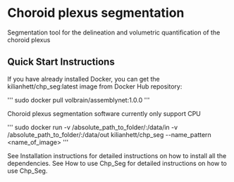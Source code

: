 # Choroid plexus segmentation

Segmentation tool for the delineation and volumetric quantification of the choroid plexus

## Quick Start Instructions
If you have already installed Docker, you can get the kilianhett/chp_seg:latest image from Docker Hub repository:

'''
sudo docker pull volbrain/assemblynet:1.0.0
'''

Choroid plexus segmentation software currently only support CPU

'''
sudo docker run -v /absolute_path_to_folder/:/data/in  -v /absolute_path_to_folder/:/data/out kilianhett/chp_seg --name_pattern <name_of_image>
'''

See Installation instructions for detailed instructions on how to install all the dependencies.
See How to use Chp_Seg for detailed instructions on how to use Chp_Seg.
